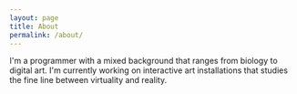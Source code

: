 ```yaml
---
layout: page
title: About
permalink: /about/
---
```


I'm a programmer with a mixed background that ranges from biology to digital art. I'm currently working on interactive art installations that studies the fine line between virtuality and reality.